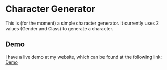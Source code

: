 # Character Generator
This is (for the moment) a simple character generator. It currently uses 2 values (Gender and Class) to generate a character.

## Demo

I have a live demo at my website, which can be found at the following link:
[Demo](http://lab.darkrune.dk/character-generator/)
